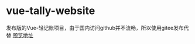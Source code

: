 # vue-tally-website
发布版的Vue-轻记账项目，由于国内访问github并不流畅，所以使用gitee发布代替
[预览地址](https://mongielee.gitee.io/vue-lightbooking-website)
